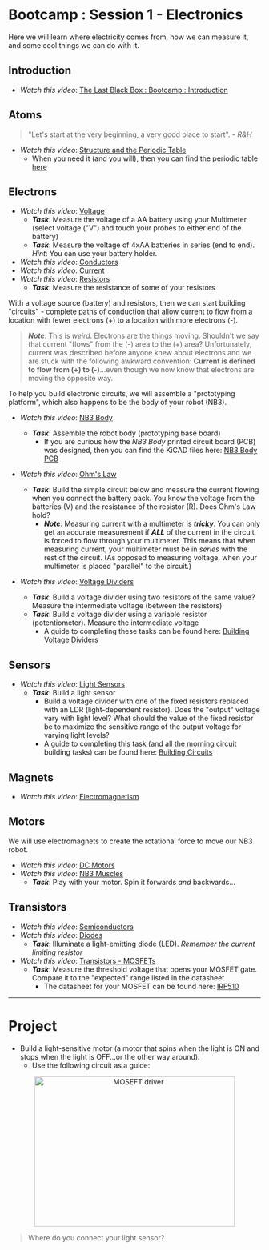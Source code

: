 # Bootcamp : Session 1 - Electronics

Here we will learn where electricity comes from, how we can measure it, and some cool things we can do with it.

## Introduction

- *Watch this video*: [The Last Black Box : Bootcamp : Introduction](https://vimeo.com/843482137)

## Atoms

> "Let's start at the very beginning, a very good place to start". - *R&H*

- *Watch this video*: [Structure and the Periodic Table](https://vimeo.com/1000458082)
  - When you need it (and you will), then you can find the periodic table [here](../../../boxes/atoms/card/periodic_table.png)

## Electrons

- *Watch this video*: [Voltage](https://vimeo.com/1000730032)
  - ***Task***: Measure the voltage of a AA battery using your Multimeter (select voltage ("V") and touch your probes to either end of the battery)
  - ***Task***: Measure the voltage of 4xAA batteries in series (end to end). *Hint*: You can use your battery holder.
- *Watch this video*: [Conductors](https://vimeo.com/1000740989)
- *Watch this video*: [Current](https://vimeo.com/1000743561)
- *Watch this video*: [Resistors](https://vimeo.com/1000755493)
  - ***Task***: Measure the resistance of some of your resistors

With a voltage source (battery) and resistors, then we can start building "circuits" - complete paths of conduction that allow current to flow from a location with fewer electrons (+) to a location with more electrons (-).
> ***Note***: This is *weird*. Electrons are the things moving. Shouldn't we say that current "flows" from the (-) area to the (+) area? Unfortunately, current was described before anyone knew about electrons and we are stuck with the following awkward convention: **Current is defined to flow from (+) to (-)**...even though we now know that electrons are moving the opposite way.

To help you build electronic circuits, we will assemble a "prototyping platform", which also happens to be the body of your robot (NB3).

- *Watch this video*: [NB3 Body](https://vimeo.com/1005036900)
  - ***Task***: Assemble the robot body (prototyping base board)
    - If you are curious how the *NB3 Body* printed circuit board (PCB) was designed, then you can find the KiCAD files here: [NB3 Body PCB](../../../boxes/electrons/NB3_body)

- *Watch this video*: [Ohm's Law](https://vimeo.com/1000768334)
  - ***Task***: Build the simple circuit below and measure the current flowing when you connect the battery pack. You know the voltage from the batteries (V) and the resistance of the resistor (R). Does Ohm's Law hold?
    - ***Note***: Measuring current with a multimeter is ***tricky***. You can only get an accurate measurement if ***ALL*** of the current in the circuit is forced to flow through your multimeter. This means that when measuring current, your multimeter must be in *series* with the rest of the circuit. (As opposed to measuring voltage, when your multimeter is placed "parallel" to the circuit.)

- *Watch this video*: [Voltage Dividers](https://vimeo.com/1000782478)
  - ***Task***: Build a voltage divider using two resistors of the same value? Measure the intermediate voltage (between the resistors)
  - ***Task***: Build a voltage divider using a variable resistor (potentiometer). Measure the intermediate voltage
    - A guide to completing these tasks can be found here: [Building Voltage Dividers](https://vimeo.com/1000789632)

## Sensors

- *Watch this video*: [Light Sensors](https://vimeo.com/1000794164)
  - ***Task***: Build a light sensor
    - Build a voltage divider with one of the fixed resistors replaced with an LDR (light-dependent resistor). Does the "output" voltage vary with light level? What should the value of the fixed resistor be to maximize the sensitive range of the output voltage for varying light levels?
    - A guide to completing this task (and all the morning circuit building tasks) can be found here: [Building Circuits](https://vimeo.com/1005054579)

## Magnets

- *Watch this video*: [Electromagnetism](https://vimeo.com/1000810115)

## Motors

We will use electromagnets to create the rotational force to move our NB3 robot. 

- *Watch this video*: [DC Motors](https://vimeo.com/1000824116)
- *Watch this video*: [NB3 Muscles](https://vimeo.com/1005039796)
  - ***Task***: Play with your motor. Spin it forwards *and* backwards...

## Transistors

- *Watch this video*: [Semiconductors](https://vimeo.com/1000842810)
- *Watch this video*: [Diodes](https://vimeo.com/1000861996)
  - ***Task***: Illuminate a light-emitting diode (LED). *Remember the current limiting resistor*
- *Watch this video*: [Transistors - MOSFETs](https://vimeo.com/1000873279)
  - ***Task***: Measure the threshold voltage that opens your MOSFET gate. Compare it to the "expected" range listed in the datasheet
    - The datasheet for your MOSFET can be found here: [IRF510](../../../boxes/transistors/_resources/datasheets/IRF510.pdf)

---

# Project
- Build a light-sensitive motor (a motor that spins when the light is ON and stops when the light is OFF...or the other way around).
  - Use the following circuit as a guide:
<p align="center">
<img src="../../../boxes/transistors/_resources/images/MOSFET_motor_driver.png" alt="MOSEFT driver" width="400" height="300">
</p>

> Where do you connect your light sensor?
